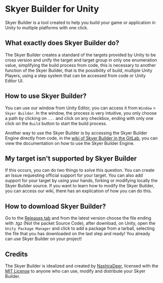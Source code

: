 # Skyer Builder for Unity

Skyer Builder is a tool created to help you build your game or application in Unity to multiple platforms with one click.

## What exactly does Skyer Builder do?

The Skyer Builder creates a standard of the targets provided by Unity to be cross version and unify the target and target group in only one enumeration value, simplifying the build process from code, this is necessary to another function of the Skyer Builder, that is the possibility of build, multiple Unity Players, using a step system that can be accessed from code or Unity Editor UI.

## How to use Skyer Builder?

You can use our window from Unity Editor, you can access it from `Window` > `Skyer Builder`. In the window, the process is very intuitive, you only choose a path by clicking on `...` and click on any checkbox, ending with only one click on the `Build` button to start the build process.

Another way to use the Skyer Builder is by accessing the Skyer Builder Engine directly from code, in the [wiki of Skyer Builder in the GitLab](https://gitlab.com/deersoftware/skyerbuilder/-/wikis/home), you can view the documentation on how to use the Skyer Builder Engine.

## My target isn't supported by Skyer Builder

If this occurs, you can do two things to solve this question. You can create an Issue requesting official support for your target. You can also add support for your target by using your hands, forking or modifying locally the Skyer Builder source. If you want to learn how to modify the Skyer Builder, you can access our wiki, there has an explication of how you can do this.

## How to download Skyer Builder?

Go to the [Releases tab](https://github.com/NashiraDeer/Unity-SkyerBuilder/releases) and from the latest version choose the file ending with .tgz (Not the packet Source Code), after download, on Unity, open the `Unity Package Manager` and click to add a package from a tarball, selecting the file that you has downloaded on the last step and ready! You already can use Skyer Builder on your project!

## Credits

The Skyer Builder is idealized and created by [NashiraDeer](https://github.com/NashiraDeer), licensed with the [MIT License](https://github.com/NashiraDeer/Unity-SkyerBuilder/blob/master/LICENSE) to anyone who can use, modify and distribute your Skyer Builder.
